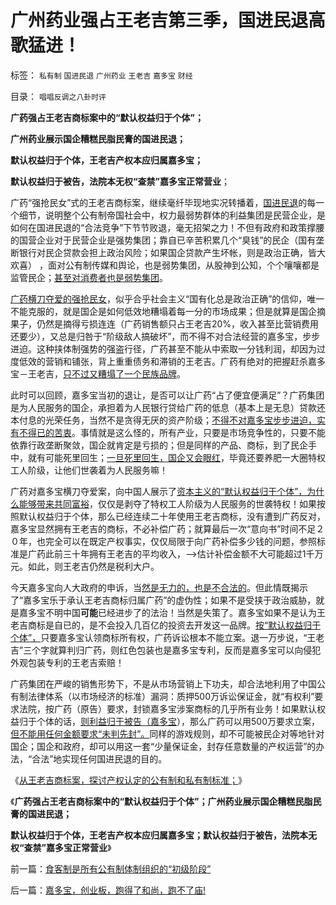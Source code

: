 # 广州药业强占王老吉第三季，国进民退高歌猛进！

标签： `私有制` `国进民退` `广州药业` `王老吉` `嘉多宝` `财经` 

目录： `唱唱反调之八卦时评`

**广药强占王老吉商标案中的“默认权益归于个体”；**

**广州药业展示国企糟糕民脂民膏的国进民退；**

**默认权益归于个体，王老吉产权本应归属嘉多宝；**

**默认权益归于被告，法院本无权“查禁”嘉多宝正常营业**；

广药“强抢民女”式的王老吉商标案，继续毫纤毕现地实况转播着，[国进民退](../../../2012/8/31/让民主滚开！特权工人阶级不答应！.md)的每一个细节，说明整个公有制帝国社会中，权力最弱势群体的利益集团是民营企业，是如何在国进民退的“合法竞争”下节节败退，毫无招架之力！不但有政府和政策撑腰的国营企业对于民营企业是强势集团；靠自已辛苦积累几个“臭钱”的民企（国有垄断银行对民企贷款会担上政治风险；如果国企贷款产生坏帐，则是政治正确，皆大欢喜）
，面对公有制传媒和舆论，也是弱势集团，从股神到公知，个个嚷嚷都是监管民企；[甚至对消费者也是弱势集团](../../../2012/8/21/君权神授的“消费者弱势”“客欺私店”.md)。

[广药横刀夺爱的强抢民女](../../../2013/1/17/从王老吉商标归属案，理解资本主义的法学根据.md)，似乎合乎社会主义“国有化总是政治正确”的信仰，唯一不能克服的，就是国企是如何低效地糟塌着每一分的市场成果；但是就算是国企摘果子，仍然是摘得亏损连连（广药销售额只占王老吉20%，收入甚至比营销费用还要少），又总是归咎于“阶级敌人搞破坏”，而不得不对合法经营的嘉多宝，步步进迫。这种挟体制强势的强盗行径，广药甚至不能从中索取一分钱利润，却因为过度低效的营销和铺张，背上重重债务和滞销的王老吉。广药有绝对的把握赶杀嘉多宝－王老吉，[只不过又糟塌了一个民族品牌](../../../2012/7/3/市场创造财富，国企制造灾难.md)。

此时可以回顾，嘉多宝当初的退让，是否可以让广药“占了便宜便满足”？广药集团是为人民服务的国企，承担着为人民银行贷给广药的低息（基本上是无息）贷款还本付息的光荣任务，当然不是贪得无厌的资产阶级；[不得不对嘉多宝步步进迫，实有不得已的苦衷](../../../2012/7/3/国企对祖国的损害，至少相当于国企收入30-50倍.md)。事情就是这么怪的，所有产业，只要是市场竞争性的，只要不能依靠行政垄断聚敛，国企就肯定是亏损的；但是同样的产品、商标，到了民企手中，就有可能死里回生；[一旦死里回生，国企又会眼红](../../../2010/1/26/民营企业资本是中国的弱势群体.md)，毕竟还要养肥一大圈特权工人阶级，让他们世袭着为人民服务嘛！

广药对嘉多宝横刀夺爱案，向中国人展示了[资本主义的“默认权益归于个体”，为什么能够带来共同富裕](../../../2013/2/16/逐利“政府分红”的狗腿子，不是斯德哥尔摩情结.md)，仅仅是剥夺了特权工人阶级为人民服务的世袭特权！如果按照默认权益归于个体，那么已经连续二十年使用王老吉商标，没有遭到广药反对，嘉多宝显然拥有王老吉的商标，不必补偿广药；就算最后一次“意向书”时间不足２０年，也完全可以在既定产权事实，仅仅局限于向广药补偿多少钱的问题，参照标准是广药此前三十年拥有王老吉的平均收入，——>估计补偿金额不大可能超过1千万元。如此，则王老吉仍然是税利大户。

今天嘉多宝向人大政府的申诉，当[然是无力的，也是不合法的](../../../2009/8/21/少呼吁点道德，多普及一点法制.md)。但此情既揭示了“嘉多宝乐于承认王老吉商标归属广药”的虚伪性；如果不是受挟于政治威胁，就是嘉多宝不明中国**可能**已经进步了的法治！当然是失策了。嘉多宝如果不是认为王老吉商标是自已的，是不会投入几百亿的投资去开发这一品牌。[按“默认权益归于个体”，](../../../2012/6/16/民主社会最根本的内核不是选举.md)只要嘉多宝认领商标所有权，广药诉讼根本不能立案。退一万步说，“王老吉”三个字就算判归广药，则红色包装也是嘉多宝专利，反而是嘉多宝可以向侵犯外观包装专利的王老吉索赔！

广药集团在严峻的销售形势下，不是从市场营销上下功夫，却合法地利用了中国公有制法律体系（以市场经济的标准）漏洞：质押500万诉讼保证金，就“有权利”要求法院，按广药（原告）要求，封锁嘉多宝涉案商标的几乎所有业务！如果默认权益归于个体的话，[则利益归于被告（嘉多宝](../../../2013/2/19/公有制前提下“恶法亦法”与“法家暴政”等意.md)），那么广药可以用500万要求立案，[但不能用任何金额要求“未判先封”。](../../../2012/4/29/讼棍现象有害但必须合法，以确保自由诉讼.md)同样的游戏规则，却不可能被民企对等地针对国企；国企和政府，却可以用这一套“少量保证金，封存任意数量的产权运营”的办法，“合法”地实现任何国进民退的目的。

《[从王老吉商标案，探讨产权认定的公有制和私有制标准；](../../../2013/1/17/从王老吉商标归属案，理解资本主义的法学根据.md)》

《**广药强占王老吉商标案中的“默认权益归于个体”；广州药业展示国企糟糕民脂民膏的国进民退；**

**默认权益归于个体，王老吉产权本应归属嘉多宝；默认权益归于被告，法院本无权“查禁”嘉多宝正常营业**》

前一篇：[食客制是所有公有制体制组织的“初级阶段”](../../../2013/3/19/食客制是所有公有制体制组织的“初级阶段”.md)

后一篇：[嘉多宝，创业板，跑得了和尚，跑不了庙!](../../../2013/3/19/嘉多宝，创业板，跑得了和尚，跑不了庙!.md)